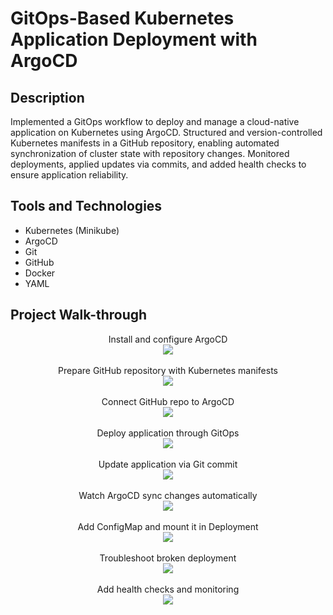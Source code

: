 <h1>GitOps-Based Kubernetes Application Deployment with ArgoCD</h1>


<h2>Description</h2>
Implemented a GitOps workflow to deploy and manage a cloud-native application on Kubernetes using ArgoCD. Structured and version-controlled Kubernetes manifests in a GitHub repository, enabling automated synchronization of cluster state with repository changes. Monitored deployments, applied updates via commits, and added health checks to ensure application reliability.
<br />


<h2>Tools and Technologies</h2>

- Kubernetes (Minikube)
- ArgoCD
- Git
- GitHub
- Docker
- YAML

<h2>Project Walk-through</h2>

<p align="center">
Install and configure ArgoCD <br />
<img src="https://i.postimg.cc/m24SQhn7/1.jpg"/>
<br />
<br />
Prepare GitHub repository with Kubernetes manifests <br/>
<img src="https://i.postimg.cc/xdXG0mkV/2.jpg" />
<br />
<br />
Connect GitHub repo to ArgoCD <br/>
<img src="https://i.postimg.cc/15yp82gH/3.jpg"/>
<br />
<br />
Deploy application through GitOps <br/>
<img src="https://i.postimg.cc/tThxTNpw/4.jpg" />
<br />
<br />
Update application via Git commit <br/>
<img src="https://i.postimg.cc/Rh4nnJ0F/5.jpg" />
<br />
<br />
Watch ArgoCD sync changes automatically <br/>
<img src="https://i.postimg.cc/9FX7m9Sg/6.jpg" />
<br />
<br />
Add ConfigMap and mount it in Deployment <br/>
<img src="https://i.postimg.cc/6QZ7jf2q/7.jpg" />
<br />
<br />
Troubleshoot broken deployment <br/>
<img src="https://i.postimg.cc/j22t9Rgc/9.jpg" />
<br />
<br />
Add health checks and monitoring <br/>
<img src="https://i.postimg.cc/pr3b6znV/11.jpg" />
<br />
<br />

</p>

